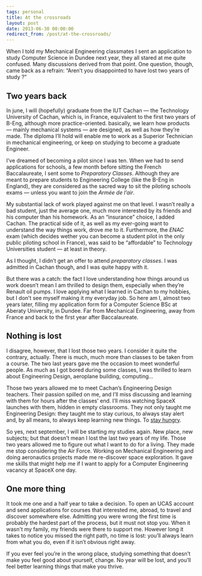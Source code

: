 ```yaml
---
tags: personal
title: At the crossroads
layout: post
date: 2013-06-30 00:00:00
redirect_from: /post/at-the-crossroads/
---
```


When I told my Mechanical Engineering classmates I sent an application to study Computer Science in Dundee next year, they all stared at me quite confused. Many discussions derived from that point. One question, though, came back as a refrain: “Aren’t you disappointed to have lost two years of study ?”

## Two years back

In june, I will (hopefully) graduate from the IUT Cachan — the Technology University of Cachan, which is, in France, equivalent to the first two years of B-Eng, although more practice-oriented. basically, we learn how products — mainly mechanical systems — are designed, as well as how they’re made. The diploma I’ll hold will enable me to work as a Superior Technician in mechanical engineering, or keep on studying to become a graduate Engineer.

I’ve dreamed of becoming a pilot since I was ten. When we had to send applications for schools, a few month before sitting the French Baccalaureate, I sent some to *Preparatory Classes*. Although they are meant to prepare students to Engineering College (like the B-Eng in England), they are considered as the sacred way to sit the piloting schools exams — unless you want to join the *Armée de l’air*.

<!--more-->

My substantial lack of work played against me on that level. I wasn’t really a bad student, just the average one, much more interested by its friends and his computer than his homework. As an “insurance” choice, I added Cachan. The practical side of it, as well as my ever-going want to understand the way things work, drove me to it. Furthermore, the *ENAC* exam (which decides wether you can become a student pilot in the only public piloting school in France), was said to be “affordable” to Technology Universities student — at least in theory.

As I thought, I didn’t get an offer to attend *preparatory classes*. I was admitted in Cachan though, and I was quite happy with it.

But there was a catch: the fact I love understanding how things around us work doesn’t mean I am thrilled to design them, especially when they’re Renault oil pumps. I love applying what I learned in Cachan to my hobbies, but I don’t see myself making it my everyday job. So here am I, almost two years later, filling my application form for a Computer Science BSc at Aberaty University, in Dundee. Far from Mechanical Engineering, away from France and back to the first year after Baccalaureate.

## Nothing is lost

I disagree, however, that I lost those two years. I consider it quite the contrary, actually. There is much, much more than classes to be taken from a course. The two last years gave me the occasion to meet wonderful people. As much as I got bored during some classes, I was thrilled to learn about Engineering Design, aeroplane building, computing…

Those two years allowed me to meet Cachan’s Engineering Design teachers. Their passion spilled on me, and I’ll miss discussing and learning with them for hours after the classes’ end. I’ll miss watching SpaceX launches with them, hidden in empty classrooms. They not only taught me Engineering Design: they taught me to stay curious, to always stay alert and, by all means, to always keep learning new things. To [stay hungry][1].

So yes, next september, I will be starting my studies again. New place, new subjects; but that doesn’t mean I lost the last two years of my life. Those two years allowed me to figure out what I want to do for a living. They made me stop considering the Air Force. Working on Mechanical Engineering and doing aeronautics projects made me re-discover space exploration. It gave me skills that might help me if I want to apply for a Computer Engineering vacancy at SpaceX one day.

## One more thing

It took me one and a half year to take a decision. To open an UCAS account and send applications for courses that interested me, abroad, to travel and discover somewhere else. Admitting you were wrong the first time is probably the hardest part of the process, but it must not stop you. When it wasn't my family, my friends were there to support me. However long it takes to notice you missed the right path, no time is lost: you’ll always learn from what you do, even if it isn’t obvious right away.

If you ever feel you’re in the wrong place, studying something that doesn’t make you feel good about yourself, change. No year will be lost, and you’ll feel better learning things that make you thrive.

[1]: http://www.youtube.com/watch?v=VHWUCX6osgM
